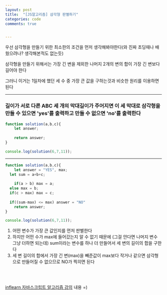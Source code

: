 ```yaml
---
layout: post
title:  "[JS알고리즘] 삼각형 판별하기"
categories: code 
comments: true


---
```




우선 삼각형을 만들기 위한 최소한의 조건을 먼저 생각해봐야한다(와 진짜 초딩때나 배웠으려나? 생각해본적도 없는듯)

삼각형을 만들기 위해서는 가장 긴 변을 제외한 나머지 2개의 변의 합이 가장 긴 변보다 길어야 한다

그러니 이거는 1일차에 했던 세 수 중 가장 큰 값을 구하는것과 비슷한 원리를 이용하면 된다

---

### 길이가 서로 다른 ABC 세 개의 막대길이가 주어지면 이 세 막대로 삼각형을 만들 수 있으면 'yes'를 출력하고 만들 수 없으면 'no'를 출력한다

~~~javascript
function solution(a,b,c){
	let answer;
	
	return answer;
}

console.log(solution(6,7,11));
~~~

---

~~~javascript
function solution(a,b,c){
	let answer = "YES", max;
  let sum = a+b+c;
  
	if(a > b) max = a;
  else max = b;
  if(c > max) max = c; 
  
  if((sum-max) <= max) answer = "NO" 
	return answer;
}

console.log(solution(6,7,11));
~~~

1. 어떤 변수가 가장 큰 값인지를 먼저 판별한다
2. 하지만 어떤 수가 max에 들어갔는지 알 수 없기 때문에 (그걸 안다면 나머지 변수 그냥 더하면 되는데) sum이라는 변수를 하나 더 만들어서 세 변의 길이의 합을 구한다
3. 세 변 길이의 합에서 가장 긴 변(max)을 빼준값이 max보다 작거나 같으면 삼각형으로 만들어질 수 없으므로 NO가 찍히면 된다

<br>

<br>

[inflearn 자바스크립트 알고리즘 강의](https://www.inflearn.com/course/%EC%9E%90%EB%B0%94%EC%8A%A4%ED%81%AC%EB%A6%BD%ED%8A%B8-%EC%95%8C%EA%B3%A0%EB%A6%AC%EC%A6%98-%EB%AC%B8%EC%A0%9C%ED%92%80%EC%9D%B4/dashboard) 내용 =)